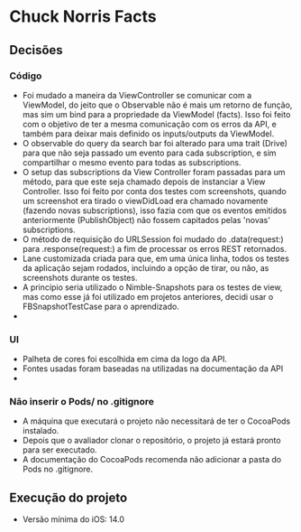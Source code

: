 # Chuck Norris Facts

## Decisões

### Código
- Foi mudado a maneira da ViewController se comunicar com a ViewModel, do jeito que o Observable não é mais um retorno de função, mas sim um bind para a propriedade da ViewModel (facts). Isso foi feito com o objetivo de ter a mesma comunicação com os erros da API, e também para deixar mais definido os inputs/outputs da ViewModel. 
- O observable do query da search bar foi alterado para uma trait (Drive) para que não seja passado um evento para cada subscription, e sim compartilhar o mesmo evento para todas as subscriptions.
- O setup das subscriptions da View Controller foram passadas para um método, para que este seja chamado depois de instanciar a View Controller. Isso foi feito por conta dos testes com screenshots, quando um screenshot era tirado o viewDidLoad era chamado novamente (fazendo novas subscriptions), isso fazia com que os eventos emitidos anteriormente (PublishObject) não fossem capitados pelas 'novas' subscriptions.
- O método de requisição do URLSession foi mudado do .data(request:) para .response(request:) a fim de processar os erros REST retornados.
- Lane customizada criada para que, em uma única linha, todos os testes da aplicação sejam rodados, incluindo a opção de tirar, ou não, as screenshots durante os testes.
- A princípio seria utilizado o Nimble-Snapshots para os testes de view, mas como esse já foi utilizado em projetos anteriores, decidi usar o FBSnapshotTestCase para o aprendizado.
- 

### UI
- Palheta de cores foi escolhida em cima da logo da API.
- Fontes usadas foram baseadas na utilizadas na documentação da API
-  

### Não inserir o Pods/ no .gitignore
- A máquina que executará o projeto não necessitará de ter o CocoaPods instalado.
- Depois que o avaliador clonar o repositório, o projeto já estará pronto para ser executado.
- A documentação do CocoaPods recomenda não adicionar a pasta do Pods no .gitignore.


## Execução do projeto
- Versão mínima do iOS: 14.0
